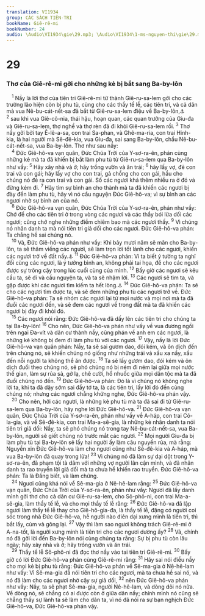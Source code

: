 ```yaml
---
translation: VI1934
group: CÁC SÁCH TIÊN-TRI
bookName: Giê-rê-mi 
bookNumber: 24
audio: \Audio\VI1934\gie\29.mp3; \Audio\VI1934\1-ms-nguyen-thi\gie\29.mp3
---
```


<div class="title"><h1>29</h1><h3>Thơ của Giê-rê-mi gởi cho những kẻ bị bắt sang Ba-by-lôn</h3></div>
<span class="verse gie_29_1"> <sup>1</sup> Nầy là lời thơ của tiên tri Giê-rê-mi từ thành Giê-ru-sa-lem gởi cho các trưởng lão hiện còn bị phu tù, cùng cho các thầy tế lễ, các tiên tri, và cả dân mà vua Nê-bu-cát-nết-sa đã bắt từ Giê-ru-sa-lem điệu về Ba-by-lôn,<a data-toggle="tooltip" data-placement="bottom" title="2Vua 24:12-16; 2Su 36:10">⚓</a></span>
<span class="verse gie_29_2"><sup>2</sup> sau khi vua Giê-cô-nia, thái hậu, hoạn quan, các quan trưởng của Giu-đa và Giê-ru-sa-lem, thợ nghề và thợ rèn đã đi khỏi Giê-ru-sa-lem rồi. </span>
<span class="verse gie_29_3"><sup>3</sup> Thơ nầy gởi bởi tay Ê-lê-a-sa, con trai Sa-phan, và Ghê-ma-ria, con trai Hinh-kia, là hai người mà Sê-đê-kia, vua Giu-đa, sai sang Ba-by-lôn, chầu Nê-bu-cát-nết-sa, vua Ba-by-lôn. Thơ như sau nầy: <br/></span>
<span class="verse gie_29_4"> <sup>4</sup> Đức Giê-hô-va vạn quân, Đức Chúa Trời của Y-sơ-ra-ên, phán cùng những kẻ mà ta đã khiến bị bắt làm phu tù từ Giê-ru-sa-lem qua Ba-by-lôn như vầy: </span>
<span class="verse gie_29_5"><sup>5</sup> Hãy xây nhà và ở; hãy trồng vườn và ăn trái; </span>
<span class="verse gie_29_6"><sup>6</sup> hãy lấy vợ, đẻ con trai và con gái; hãy lấy vợ cho con trai, gả chồng cho con gái, hầu cho chúng nó đẻ ra con trai và con gái. Số các ngươi khá thêm nhiều ra ở đó và đừng kém đi. </span>
<span class="verse gie_29_7"><sup>7</sup> Hãy tìm sự bình an cho thành mà ta đã khiến các ngươi bị đày đến làm phu tù, hãy vì nó cầu nguyện Đức Giê-hô-va; vì sự bình an các ngươi nhờ sự bình an của nó. <br/></span>
<span class="verse gie_29_8"> <sup>8</sup> Đức Giê-hô-va vạn quân, Đức Chúa Trời của Y-sơ-ra-ên, phán như vầy: Chớ để cho các tiên tri ở trong vòng các ngươi và các thầy bói lừa dối các ngươi; cũng chớ nghe những điềm chiêm bao mà các ngươi thấy. </span>
<span class="verse gie_29_9"><sup>9</sup> Vì chúng nó nhân danh ta mà nói tiên tri giả dối cho các ngươi. Đức Giê-hô-va phán: Ta chẳng hề sai chúng nó. <br/></span>
<span class="verse gie_29_10"> <sup>10</sup> Vả, Đức Giê-hô-va phán như vầy: Khi bảy mươi năm sẽ mãn cho Ba-by-lôn, ta sẽ thăm viếng các ngươi, sẽ làm trọn lời tốt lành cho các ngươi, khiến các ngươi trở về đất nầy.<a data-toggle="tooltip" data-placement="bottom" title="2Su 36:21; Gie 25:11; Da 9:2">⚓</a></span>
<span class="verse gie_29_11"><sup>11</sup> Đức Giê-hô-va phán: Vì ta biết ý tưởng ta nghĩ đối cùng các ngươi, là ý tưởng bình an, không phải tai họa, để cho các ngươi được sự trông cậy trong lúc cuối cùng của mình. </span>
<span class="verse gie_29_12"><sup>12</sup> Bấy giờ các ngươi sẽ kêu cầu ta, sẽ đi và cầu nguyện ta, và ta sẽ nhậm lời. </span>
<span class="verse gie_29_13"><sup>13</sup> Các ngươi sẽ tìm ta, và gặp được khi các ngươi tìm kiếm ta hết lòng.<a data-toggle="tooltip" data-placement="bottom" title="Phu 4:29 ">⚓</a></span>
<span class="verse gie_29_14"><sup>14</sup> Đức Giê-hô-va phán: Ta sẽ cho các ngươi tìm được ta, và sẽ đem những phu tù các ngươi trở về. Đức Giê-hô-va phán: Ta sẽ nhóm các ngươi lại từ mọi nước và mọi nơi mà ta đã đuổi các ngươi đến, và sẽ đem các ngươi về trong đất mà ta đã khiến các ngươi bị đày đi khỏi đó. <br/></span>
<span class="verse gie_29_15"> <sup>15</sup> Các ngươi nói rằng: Đức Giê-hô-va đã dấy lên các tiên tri cho chúng ta tại Ba-by-lôn! </span>
<span class="verse gie_29_16"><sup>16</sup> Cho nên, Đức Giê-hô-va phán như vầy về vua đương ngồi trên ngai Đa-vít và dân cư thành nầy, cũng phán về anh em các ngươi, là những kẻ không bị đem đi làm phu tù với các ngươi. </span>
<span class="verse gie_29_17"><sup>17</sup> Vậy, nầy là lời Đức Giê-hô-va vạn quân phán: Nầy, ta sẽ sai gươm dao, đói kém, và ôn dịch đến trên chúng nó, sẽ khiến chúng nó giống như những trái vả xấu xa nầy, xấu đến nỗi người ta không thể ăn được. </span>
<span class="verse gie_29_18"><sup>18</sup> Ta sẽ lấy gươm dao, đói kém và ôn dịch đuổi theo chúng nó, sẽ phó chúng nó bị ném đi ném lại giữa mọi nước thế gian, làm sự rủa sả, gở lạ, chê cười, hổ nhuốc giữa mọi dân tộc mà ta đã đuổi chúng nó đến. </span>
<span class="verse gie_29_19"><sup>19</sup> Đức Giê-hô-va phán: Đó là vì chúng nó không nghe lời ta, khi ta đã dậy sớm sai đầy tớ ta, là các tiên tri, lấy lời đó đến cùng chúng nó; nhưng các ngươi chẳng khứng nghe, Đức Giê-hô-va phán vậy. <br/></span>
<span class="verse gie_29_20"> <sup>20</sup> Cho nên, hỡi các ngươi, là những kẻ phu tù mà ta đã sai đi từ Giê-ru-sa-lem qua Ba-by-lôn, hãy nghe lời Đức Giê-hô-va. </span>
<span class="verse gie_29_21"><sup>21</sup> Đức Giê-hô-va vạn quân, Đức Chúa Trời của Y-sơ-ra-ên, phán như vầy về A-háp, con trai Cô-la-gia, và về Sê-đê-kia, con trai Ma-a-sê-gia, là những kẻ nhân danh ta nói tiên tri giả dối: Nầy, ta sẽ phó chúng nó trong tay Nê-bu-cát-nết-sa, vua Ba-by-lôn, người sẽ giết chúng nó trước mắt các ngươi. </span>
<span class="verse gie_29_22"><sup>22</sup> Mọi người Giu-đa bị làm phu tù tại Ba-by-lôn sẽ lấy hai người ấy làm câu nguyền rủa, mà rằng: Nguyền xin Đức Giê-hô-va làm cho ngươi cũng như Sê-đê-kia và A-háp, mà vua Ba-by-lôn đã quay trong lửa! </span>
<span class="verse gie_29_23"><sup>23</sup> Vì chúng nó đã làm sự dại dột trong Y-sơ-ra-ên, đã phạm tội tà dâm với những vợ người lân cận mình, và đã nhân danh ta rao truyền lời giả dối mà ta chưa hề khiến rao truyền. Đức Giê-hô-va phán: Ta là Đấng biết, và làm chứng. <br/></span>
<span class="verse gie_29_24"> <sup>24</sup> Ngươi cũng khá nói về Sê-ma-gia ở Nê-hê-lam rằng: </span>
<span class="verse gie_29_25"><sup>25</sup> Đức Giê-hô-va vạn quân, Đức Chúa Trời của Y-sơ-ra-ên, phán như vầy: Ngươi đã lấy danh mình gởi thơ cho cả dân cư Giê-ru-sa-lem, cho Sô-phô-ni, con trai Ma-a-sê-gia, làm thầy tế lễ, và cho mọi thầy tế lễ rằng: </span>
<span class="verse gie_29_26"><sup>26</sup> Đức Giê-hô-va đã lập ngươi làm thầy tế lễ thay cho Giê-hô-gia-đa, là thầy tế lễ, đặng có người coi sóc trong nhà Đức Giê-hô-va, hễ người nào điên dại xưng mình là tiên tri, thì bắt lấy, cùm và gông lại. </span>
<span class="verse gie_29_27"><sup>27</sup> Vậy thì làm sao ngươi không trách Giê-rê-mi ở A-na-tốt, là người xưng mình là tiên tri cho các ngươi dường ấy? </span>
<span class="verse gie_29_28"><sup>28</sup> Vả, chính nó đã gởi lời đến Ba-by-lôn nói cùng chúng ta rằng: Sự bị phu tù còn lâu ngày; hãy xây nhà và ở; hãy trồng vườn và ăn trái. <br/></span>
<span class="verse gie_29_29"> <sup>29</sup> Thầy tế lễ Sô-phô-ni đã đọc thơ nầy vào tai tiên tri Giê-rê-mi. </span>
<span class="verse gie_29_30"><sup>30</sup> Bấy giờ có lời Đức Giê-hô-va phán cùng Giê-rê-mi rằng: </span>
<span class="verse gie_29_31"><sup>31</sup> Hãy sai nói điều nầy cho mọi kẻ bị phu tù rằng: Đức Giê-hô-va phán về Sê-ma-gia ở Nê-hê-lam như vầy: Vì Sê-ma-gia đã nói tiên tri cho các ngươi, mà ta chưa hề sai nó, và nó đã làm cho các ngươi nhờ cậy sự giả dối, </span>
<span class="verse gie_29_32"><sup>32</sup> nên Đức Giê-hô-va phán như vầy: Nầy, ta sẽ phạt Sê-ma-gia, người Nê-hê-lam, và dòng dõi nó nữa. Về dòng nó, sẽ chẳng có ai được còn ở giữa dân nầy; chính mình nó cũng sẽ chẳng thấy sự lành ta sẽ làm cho dân ta, vì nó đã nói ra sự bạn nghịch Đức Giê-hô-va, Đức Giê-hô-va phán vậy. <br/></span>
